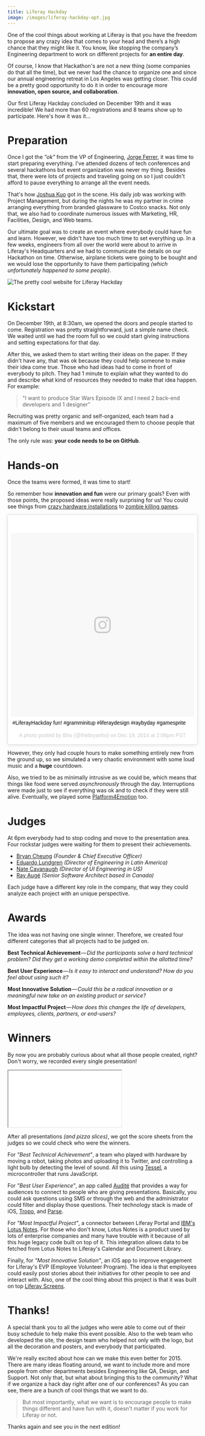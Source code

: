 ```yaml
---
title: Liferay Hackday
image: /images/liferay-hackday-opt.jpg
---
```


One of the cool things about working at Liferay is that you have the freedom to propose any crazy idea that comes to your head and there’s a high chance that they might like it. You know, like stopping the company’s Engineering department to work on different projects for **an entire day**.

Of course, I know that Hackathon's are not a new thing (some companies do that all the time), but we never had the chance to organize one and since our annual engineering retreat in Los Angeles was getting closer. This could be a pretty good opportunity to do it in order to encourage more **innovation, open source, and collaboration**.

Our first Liferay Hackday concluded on December 19th and it was incredible! We had more than 60 registrations and 8 teams show up to participate. Here's how it was it…

# Preparation

Once I got the *"ok"* from the VP of Engineering, [Jorge Ferrer](https://twitter.com/jorgeferrer), it was time to start preparing everything. I've attended dozens of tech conferences and several hackathons but event organization was never my thing. Besides that, there were lots of projects and traveling going on so I just couldn't afford to pause everything to arrange all the event needs.

That's how [Joshua Kuo](https://www.liferay.com/web/joshua.kuo/profile) got in the scene. His daily job was working with Project Management, but during the nights he was my partner in crime arranging everything from branded glassware to Costco snacks. Not only that, we also had to coordinate numerous issues with Marketing, HR, Facilities, Design, and Web teams.

Our ultimate goal was to create an event where everybody could have fun and learn. However, we didn't have too much time to set everything up. In a few weeks, engineers from all over the world were about to arrive in Liferay's Headquarters and we had to communicate the details on our Hackathon on time. Otherwise, airplane tickets were going to be bought and we would lose the opportunity to have them participating *(which unfortunately happened to some people)*.

![The pretty cool website for Liferay Hackday](https://d262ilb51hltx0.cloudfront.net/max/1600/1*bjlCNMlIT4_soYSkPF0E5w.png)

# Kickstart

On December 19th, at 8:30am, we opened the doors and people started to come. Registration was pretty straightforward, just a simple name check. We waited until we had the room full so we could start giving instructions and setting expectations for that day.

After this, we asked them to start writing their ideas on the paper. If they didn't have any, that was ok because they could help someone to make their idea come true. Those who had ideas had to come in front of everybody to pitch. They had 1 minute to explain what they wanted to do and describe what kind of resources they needed to make that idea happen. For example:

> "I want to produce Star Wars Episode IX and I need 2 back-end developers and 1 designer"

Recruiting was pretty organic and self-organized, each team had a maximum of five members and we encouraged them to choose people that didn't belong to their usual teams and offices.

The only rule was: **your code needs to be on GitHub**.

# Hands-on

Once the teams were formed, it was time to start!

So remember how **innovation and fun** were our primary goals? Even with those points, the proposed ideas were really surprising for us! You could see things from [crazy hardware installations](https://twitter.com/mdelapenya/status/546053939871748097) to [zombie killing games](http://mthadley.github.io/lzs/).

<blockquote class="instagram-media" data-instgrm-captioned data-instgrm-version="7" style=" background:#FFF; border:0; border-radius:3px; box-shadow:0 0 1px 0 rgba(0,0,0,0.5),0 1px 10px 0 rgba(0,0,0,0.15); margin: 1px; max-width:658px; padding:0; width:99.375%; width:-webkit-calc(100% - 2px); width:calc(100% - 2px);"><div style="padding:8px;"> <div style=" background:#F8F8F8; line-height:0; margin-top:40px; padding:50% 0; text-align:center; width:100%;"> <div style=" background:url(data:image/png;base64,iVBORw0KGgoAAAANSUhEUgAAACwAAAAsCAMAAAApWqozAAAABGdBTUEAALGPC/xhBQAAAAFzUkdCAK7OHOkAAAAMUExURczMzPf399fX1+bm5mzY9AMAAADiSURBVDjLvZXbEsMgCES5/P8/t9FuRVCRmU73JWlzosgSIIZURCjo/ad+EQJJB4Hv8BFt+IDpQoCx1wjOSBFhh2XssxEIYn3ulI/6MNReE07UIWJEv8UEOWDS88LY97kqyTliJKKtuYBbruAyVh5wOHiXmpi5we58Ek028czwyuQdLKPG1Bkb4NnM+VeAnfHqn1k4+GPT6uGQcvu2h2OVuIf/gWUFyy8OWEpdyZSa3aVCqpVoVvzZZ2VTnn2wU8qzVjDDetO90GSy9mVLqtgYSy231MxrY6I2gGqjrTY0L8fxCxfCBbhWrsYYAAAAAElFTkSuQmCC); display:block; height:44px; margin:0 auto -44px; position:relative; top:-22px; width:44px;"></div></div> <p style=" margin:8px 0 0 0; padding:0 4px;"> <a href="https://www.instagram.com/p/wzfB4Qv9ZI/" style=" color:#000; font-family:Arial,sans-serif; font-size:14px; font-style:normal; font-weight:normal; line-height:17px; text-decoration:none; word-wrap:break-word;" target="_blank">#LiferayHackday fun! #gramminitup #liferaydesign #raybyday #gamesprite</a></p> <p style=" color:#c9c8cd; font-family:Arial,sans-serif; font-size:14px; line-height:17px; margin-bottom:0; margin-top:8px; overflow:hidden; padding:8px 0 7px; text-align:center; text-overflow:ellipsis; white-space:nowrap;">A photo posted by Bho (@thebryanho) on <time style=" font-family:Arial,sans-serif; font-size:14px; line-height:17px;" datetime="2014-12-19T22:06:21+00:00">Dec 19, 2014 at 2:06pm PST</time></p></div></blockquote>
<script async defer src="//platform.instagram.com/en_US/embeds.js"></script>

However, they only had couple hours to make something entirely new from the ground up, so we simulated a very chaotic environment with some loud music and a **huge** countdown.

Also, we tried to be as minimally intrusive as we could be, which means that things like food were served *asynchronously* through the day. Interruptions were made just to see if everything was ok and to check if they were still alive. Eventually, we played some [Platform4Emotion](https://soundcloud.com/james-falkner-1/liferay-platform4emotion-hackday-2014) too.

# Judges

At 6pm everybody had to stop coding and move to the presentation area. Four rockstar judges were waiting for them to present their achievements.

* [Bryan Cheung](https://twitter.com/bryan_) *(Founder & Chief Executive Officer)*
* [Eduardo Lundgren](https://twitter.com/eduardolundgren) *(Director of Engineering in Latin America)*
* [Nate Cavanaugh](https://twitter.com/natecavanaugh) *(Director of UI Engineering in US)*
* [Ray Augé](https://twitter.com/rotty3000) *(Senior Software Architect based in Canada)*

Each judge have a different key role in the company, that way they could analyze each project with an unique perspective.

# Awards

The idea was not having one single winner. Therefore, we created four different categories that all projects had to be judged on.

**Best Technical Achievement** — *Did the participants solve a hard technical problem? Did they get a working demo completed within the allotted time?*

**Best User Experience** — *Is it easy to interact and understand? How do you feel about using such it?*

**Most Innovative Solution** — *Could this be a radical innovation or a meaningful new take on an existing product or service?*

**Most Impactful Project** — *How does this changes the life of developers, employees, clients, partners, or end-users?*

# Winners

By now you are probably curious about what all those people created, right? Don't worry, we recorded every single presentation!

<div class="iframe-wrap">
  <iframe src="//www.youtube.com/embed/videoseries?list=PLKb_gn-WO_KrEGD3j40tvjEQqhwh5QA6t">
  </iframe>
</div>

After all presentations *(and pizza slices)*, we got the score sheets from the judges so we could check who were the winners.

For *"Best Technical Achievement"*, a team who played with hardware by moving a robot, taking photos and uploading it to Twitter, and controlling a light bulb by detecting the level of sound. All this using [Tessel](https://tessel.io/), a microcontroller that runs JavaScript.

For *"Best User Experience"*, an app called [Audité](http://audite.parseapp.com/) that provides a way for audiences to connect to people who are giving presentations. Basically, you could ask questions using SMS or through the web and the administrator could filter and display those questions. Their technology stack is made of iOS, [Tropo](https://www.tropo.com/), and [Parse](https://parse.com/).

For *"Most Impactful Project"*, a connector between Liferay Portal and [IBM's Lotus Notes](http://www-03.ibm.com/software/products/en/ibmnotes). For those who don't know, Lotus Notes is a product used by lots of enterprise companies and many have trouble with it because of all this huge legacy code built on top of it. This integration allows data to be fetched from Lotus Notes to Liferay's Calendar and Document Library.

Finally, for *"Most Innovative Solution"*, an iOS app to improve engagement for Liferay's EVP (Employee Volunteer Program). The idea is that employees could easily post stories about their initiatives for other people to see and interact with. Also, one of the cool thing about this project is that it was built on top [Liferay Screens](https://www.liferay.com/community/liferay-projects/liferay-screens/overview).

# Thanks!

A special thank you to all the judges who were able to come out of their busy schedule to help make this event possible. Also to the web team who developed the site, the design team who helped not only with the logo, but all the decoration and posters, and everybody that participated.

We're really excited about how can we make this even better for 2015. There are many ideas floating around, we want to include more and more people from other departments besides Engineering like QA, Design, and Support. Not only that, but what about bringing this to the community? What if we organize a hack day right after one of our conferences? As you can see, there are a bunch of cool things that we want to do.

> But most importantly, what we want is to encourage people to make things different and have fun with it, doesn't matter if you work for Liferay or not.

Thanks again and see you in the next edition!
